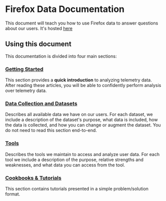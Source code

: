 # Firefox Data Documentation

This document will teach you how to use Firefox data
to answer questions about our users.
It's hosted [here](https://mozilla.github.io/firefox-data-docs/)

## Using this document

This documentation is divided into four main sections:

### [Getting Started](concepts/getting_started.md)
  This section provides a **quick introduction** to analyzing telemetry data.
  After reading these articles, you will be able to confidently perform analysis
  over telemetry data.
### [Data Collection and Datasets](datasets/README.adoc)
  Describes all available data we have on our users. 
  For each dataset, we include a description of the dataset's purpose,
  what data is included, how the data is collected,
  and how you can change or augment the dataset.
  You do not need to read this section end-to-end.
### [Tools](tools/README.adoc)
  Describes the tools we maintain to access and analyze user data.
  For each tool we include a description of the purpose, relative strengths
  and weaknesses, and what data you can access from the tool.
### [Cookbooks & Tutorials](cookbooks/README.adoc)
  This section contains tutorials presented in a simple problem/solution format.


